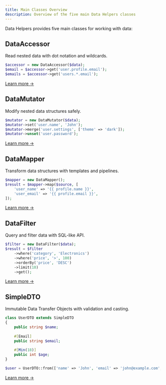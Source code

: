 ```yaml
---
title: Main Classes Overview
description: Overview of the five main Data Helpers classes
---
```


Data Helpers provides five main classes for working with data:

## DataAccessor

Read nested data with dot notation and wildcards.

```php
$accessor = new DataAccessor($data);
$email = $accessor->get('user.profile.email');
$emails = $accessor->get('users.*.email');
```

[Learn more →](/main-classes/data-accessor/)

## DataMutator

Modify nested data structures safely.

```php
$mutator = new DataMutator($data);
$mutator->set('user.name', 'John');
$mutator->merge('user.settings', ['theme' => 'dark']);
$mutator->unset('user.password');
```

[Learn more →](/main-classes/data-mutator/)

## DataMapper

Transform data structures with templates and pipelines.

```php
$mapper = new DataMapper();
$result = $mapper->map($source, [
    'user_name' => '{{ profile.name }}',
    'user_email' => '{{ profile.email }}',
]);
```

[Learn more →](/main-classes/data-mapper/)

## DataFilter

Query and filter data with SQL-like API.

```php
$filter = new DataFilter($data);
$result = $filter
    ->where('category', 'Electronics')
    ->where('price', '>', 100)
    ->orderBy('price', 'DESC')
    ->limit(10)
    ->get();
```

[Learn more →](/main-classes/data-filter/)

## SimpleDTO

Immutable Data Transfer Objects with validation and casting.

```php
class UserDTO extends SimpleDTO
{
    public string $name;
    
    #[Email]
    public string $email;
    
    #[Min(18)]
    public int $age;
}

$user = UserDTO::from(['name' => 'John', 'email' => 'john@example.com', 'age' => 25]);
```

[Learn more →](/main-classes/simple-dto/)
